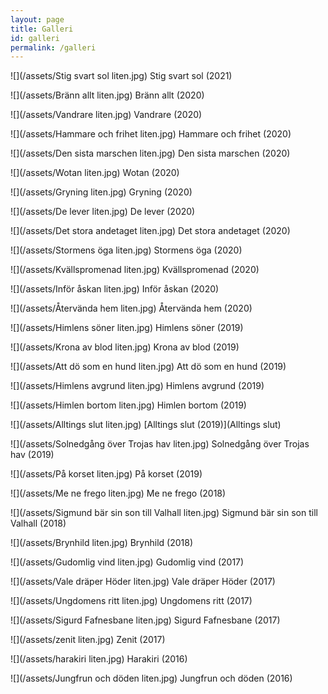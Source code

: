 ```yaml
---
layout: page
title: Galleri
id: galleri
permalink: /galleri
---
```


![](/assets/Stig svart sol liten.jpg)
Stig svart sol (2021)

![](/assets/Bränn allt liten.jpg)
Bränn allt (2020)

![](/assets/Vandrare liten.jpg)
Vandrare (2020)

![](/assets/Hammare och frihet liten.jpg)
Hammare och frihet (2020)

![](/assets/Den sista marschen liten.jpg)
Den sista marschen (2020)

![](/assets/Wotan liten.jpg)
Wotan (2020)

![](/assets/Gryning liten.jpg)
Gryning (2020)

![](/assets/De lever liten.jpg)
De lever (2020)

![](/assets/Det stora andetaget liten.jpg)
Det stora andetaget (2020)

![](/assets/Stormens öga liten.jpg)
Stormens öga (2020)

![](/assets/Kvällspromenad liten.jpg)
Kvällspromenad (2020)

![](/assets/Inför åskan liten.jpg)
Inför åskan (2020)

![](/assets/Återvända hem liten.jpg)
Återvända hem (2020)

![](/assets/Himlens söner liten.jpg)
Himlens söner (2019)

![](/assets/Krona av blod liten.jpg)
Krona av blod (2019)

![](/assets/Att dö som en hund liten.jpg)
Att dö som en hund (2019)

![](/assets/Himlens avgrund liten.jpg)
Himlens avgrund (2019)

![](/assets/Himlen bortom liten.jpg)
Himlen bortom (2019)

![](/assets/Alltings slut liten.jpg)
[Alltings slut (2019)](Alltings slut)

![](/assets/Solnedgång över Trojas hav liten.jpg)
Solnedgång över Trojas hav (2019)

![](/assets/På korset liten.jpg)
På korset (2019)

![](/assets/Me ne frego liten.jpg)
Me ne frego (2018)

![](/assets/Sigmund bär sin son till Valhall liten.jpg)
Sigmund bär sin son till Valhall (2018)

![](/assets/Brynhild liten.jpg)
Brynhild (2018)

![](/assets/Gudomlig vind liten.jpg)
Gudomlig vind (2017)

![](/assets/Vale dräper Höder liten.jpg)
Vale dräper Höder (2017)

![](/assets/Ungdomens ritt liten.jpg)
Ungdomens ritt (2017)

![](/assets/Sigurd Fafnesbane liten.jpg)
Sigurd Fafnesbane (2017)

![](/assets/zenit liten.jpg)
Zenit (2017)

![](/assets/harakiri liten.jpg)
Harakiri (2016)

![](/assets/Jungfrun och döden liten.jpg)
Jungfrun och döden (2016)